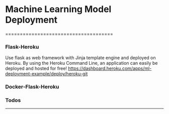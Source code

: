# Machine Learning Model Deployment
=====================================

### Flask-Heroku
Use flask as web framework with Jinja template engine and deployed on Heroku. By using the Heroku Command Line, an application can easily be deployed and hosted for free! https://dashboard.heroku.com/apps/ml-deployment-example/deploy/heroku-git 

### Docker-Flask-Heroku

### Todos

----